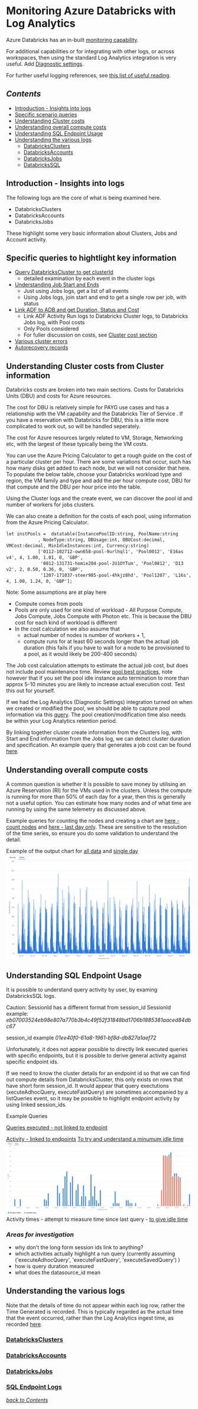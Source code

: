 # Monitoring Azure Databricks with Log Analytics


Azure Databricks has an in-built [monitoring capability](https://docs.microsoft.com/en-gb/azure/databricks/administration-guide/account-settings/azure-diagnostic-logs). 

For additional capabilities or for integrating with other logs, or across workspaces, then using the standard Log Analytics integration is very useful.
Add [Diagnostic settings](/media/DiagnosticSettings.png).

For further useful logging references, see [this list of useful reading](/useful_reading.md).

## *Contents*

- [Introduction - Insights into logs](#introduction---insights-into-logs)
- [Specific scenario queries](#specific-queries-to-hightlight-key-information)
- [Understanding Cluster costs](#understanding-cluster-costs-from-cluster-information)
- [Understanding overall compute costs](#understanding-overall-compute-costs)
- [Understanding SQL Endpoint Usage](#understanding-sql-endpoint-usage)
- [Understanding the various logs](#understanding-the-various-logs)
  - [DatabricksClusters](#databricksclusters)
  - [DatabricksAccounts](#databricksaccounts)
  - [DatabricksJobs](#databricksjobs)
  - [DatabricksSQL](#sql-endpoint-logs)



## Introduction - Insights into logs

The following logs are the core of what is being examined here.

- DatabricksClusters
- DatabricksAccounts
- DatabricksJobs

These highlight some very basic information about Clusters, Jobs and Account activity.


## Specific queries to hightlight key information

- [Query DatabricksCluster to get clusterId](/loganalytics_queries/find_a_cluster_journey.kql)
  - detailed examination by each event in the cluster logs
- [Understanding Job Start and Ends](/loganalytics_queries/JobStart_Ends.kql)
  - Just using Jobs logs, get a list of all events
  - Using Jobs logs, join start and end to get a single row per job, with status
- [Link ADF to ADB and get Duration, Status and Cost](/loganalytics_queries/adf_linked_adb.kql)
  - Link ADF Activity Run logs to Databricks Cluster logs, to Databricks Jobs log, with Pool costs
  - Only Pools considered
  - For fuller discussion on costs, see [Cluster cost section](#understanding-cluster-costs-from-cluster-information)
- [Various cluster errors](/loganalytics_queries/cluster_error.kql)
- [Autorecovery records](/loganalytics_queries/cluster_resize_autorecovery.kql)

## Understanding Cluster costs from Cluster information

Databricks costs are broken into two main sections. Costs for Databricks Units (DBU) and costs for Azure resources.

The cost for DBU is relatively simple for PAYG use cases and has a relationship with the VM capability and the Databricks Tier of Service . If you have a reservation with Databricks for DBU, this is a little more complicated to work out, so will be handled seperately.

The cost for Azure resources largely related to VM, Storage, Networking etc, with the largest of these typically being the VM costs. 

You can use the Azure Pricing Calculator to get a rough guide on the cost of a particular cluster per hour. There are some variations that occur, such has how many disks get added to each node, but we will not consider that here. To populate the below table, choose your Databricks workload type and region, the VM family and type and add the per hour compute cost, DBU for that compute and the DBU per hour price into the table.

Using the Cluster logs and the create event, we can discover the pool id and number of workers for jobs clusters.

We can also create a definition for the costs of each pool, using information from the Azure Pricing Calculator.
```
let instPools =  datatable(InstancePoolID:string, PoolName:string
            , NodeType:string, DBUsage:int, DBUCost:decimal, VMCost:decimal, MinIdleInstances:int, Currency:string)
            ['0112-102712-own658-pool-9urlhql1', 'Pool0012', 'E16as v4', 4, 1.00, 1.01, 0, 'GBP',
             '0812-131731-homie204-pool-2U1OYTum', 'Pool0812', 'D13 v2', 2, 0.50, 0.36, 0, 'GBP',
             '1207-171037-steer985-pool-4hkjz8hd', 'Pool1207', 'L16s', 4, 1.00, 1.24, 0, 'GBP'];
```
Note: Some assumptions are at play here
  - Compute comes from pools
  - Pools are only used for one kind of workload - All Purpose Compute, Jobs Compute, Jobs Compute with Photon etc. This is because the DBU cost for each kind of workload is different
  - In the cost calculation we also assume that 
    - actual number of nodes is number of workers + 1, 
    - compute runs for at least 60 seconds longer than the actual job duration (this fails if you have to wait for a node to be provisioned to a pool, as it would likely be 200-400 seconds)

The Job cost calculation attempts to estimate the actual job cost, but does not include pool maintenance time. Review [pool best practices](https://learn.microsoft.com/en-us/azure/databricks/clusters/instance-pools/pool-best-practices), note however that if you set the pool idle instance auto termination to more than approx 5-10 minutes you are likely to increase actual execution cost. Test this out for yourself.

If we had the Log Analytics (Diagnostic Settings) integration turned on when we created or modified the pool, we should be able to capture pool information via this [query](/loganalytics_queries/pools.kql). The pool creation/modification time also needs be within your Log Analytics retention period.

By linking together cluster create information from the Clusters log, with Start and End information from the Jobs log, we can detect cluster duration and specification. An example query that generates a job cost can be found [here](/loganalytics_queries/job_costs.kql).

## Understanding overall compute costs

A common question is whether it is possible to save money by utilising an Azure Reservation (RI) for the VMs used in the clusters. Unless the compute is running for more than 50% of each day for a year, then this is generally not a useful option. You can estimate how many nodes and of what time are running by using the same telemetry as discussed above.

Example queries for counting the nodes and creating a chart are [here - count nodes](/loganalytics_queries/count_nodes_up_time_series.kql) and [here - last day only](/loganalytics_queries/count_nodes_time_series_lastday.kql). These are sensitive to the resolution of the time series, so ensure you do some validation to understand the detail.

Example of the output chart for  [all data](/media/Running%20Nodes.png) and [single day](/media/AllNodesDay.png)
![compute costs](/media/Running%20Nodes.png)

## Understanding SQL Endpoint Usage

It is possible to understand query activity by user, by examing DatabricksSQL logs.

Caution: SessionId has a different format from session_id
SessionId example: *eb07003524eb98e807a770b3b4c49f52f31848bd1706b1885381aaced84dbc67*

session_id example *01ee40f0-61a8-1961-bf8d-db827a1aef72*

Unfortunately, it does not appear possible to directly link executed queries with specific endpoints, but it is possible to derive general activity against specific endpoint ids.

If we need to know the cluster details for an endpoint id so that we can find out compute details from DatabricksCluster, this only exists on rows that have short form session_id. 
It would appear that query exectutions (xecuteAdhocQuery,	executeFastQuery) are sometimes accompanied by a listQueries event, so it may be possible to highlight endpoint activity by using linked session_ids.

Example Queries

[Queries executed - not linked to endpoint](/loganalytics_queries/sql_queries_executed.kql)

[Activity - linked to endpoints](/loganalytics_queries/sql_activity_by_endpoint.kql)
[To try and understand a minumum idle time](/loganalytics_queries/sql_time_between_queries_by_endpoint.kql)
![general activity by endpoint](/media/sql_endpoint_activity.png)
Activity times - attempt to measure time since last query - [to give idle time](/loganalytics_queries/sql_time_between_queries_by_endpoint.kql)

### *Areas for investigation*
- why don't the long form session ids link to anything?
- which activities actually highlight a run query (currently assuming ('executeAdhocQuery',	'executeFastQuery',	'executeSavedQuery') )
- how is query duration measured
- what does the datasource_id mean


## Understanding the various logs

Note that the details of time do not appear within each log row, rather the Time Generated is recorded. This is typically regarded as the actual time that the event occurred, rather than the Log Analytics ingest time, as recorded [here](https://docs.microsoft.com/en-us/azure/azure-monitor/logs/log-standard-columns#timegenerated).

### [DatabricksClusters](/understanding_logs.md#databricksclusters)

### [DatabricksAccounts](/understanding_logs.md#databricksaccounts)

### [DatabricksJobs](/understanding_logs.md#databricksjobs)

### [SQL Endpoint Logs](/understanding_logs.md#sql-endpoint-logs)




*[back to Contents](/README.md#contents)*


